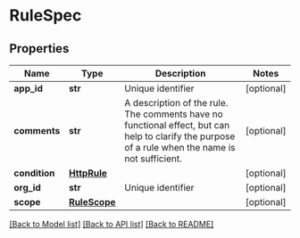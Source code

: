 # RuleSpec

## Properties
Name | Type | Description | Notes
------------ | ------------- | ------------- | -------------
**app_id** | **str** | Unique identifier | [optional] 
**comments** | **str** | A description of the rule. The comments have no functional effect, but can help to clarify the purpose of a rule when the name is not sufficient.  | [optional] 
**condition** | [**HttpRule**](HttpRule.md) |  | [optional] 
**org_id** | **str** | Unique identifier | [optional] 
**scope** | [**RuleScope**](RuleScope.md) |  | [optional] 

[[Back to Model list]](../README.md#documentation-for-models) [[Back to API list]](../README.md#documentation-for-api-endpoints) [[Back to README]](../README.md)


